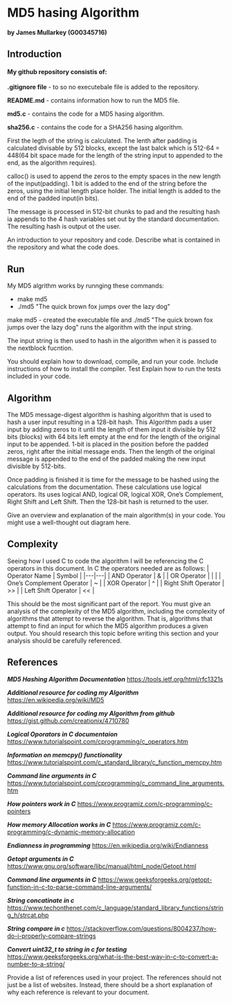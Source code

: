 # MD5 hasing Algorithm 
#### by James Mullarkey (G00345716)

## Introduction 
#### My github repository consistis of:
  **.gitignore file** - to so no executebale file is added to the repository.
  
  **README.md** - contains information how to run the MD5 file.
  
  **md5.c** - contains the code for a MD5 hasing algorithm.
  
  **sha256.c** - contains the code for a SHA256 hasing algorithm.

First the legth of the string is calculated. The lenth after padding is calculated divisable by 512 blocks, 
except the last balck which is 512-64 = 448(64 bit space made for the length of the string input 
to appended to the end, as the algorithm requires). 

calloc() is used to append the zeros to the empty spaces 
in the new length of the input(padding). 1 bit is added to the end of the string before the zeros, using the 
initial length place holder. The initial length is added to the end of the padded input(in bits). 

The message is processed in 512-bit chunks to pad and the resulting hash ia appends to the 4 hash variables set 
out by the standard documentation. The resulting hash is output ot the user.



An introduction to your repository and code. Describe
what is contained in the repository and what the code does.

## Run 
My MD5 algrithm works by runnging these commands:
* make md5
* ./md5 "The quick brown fox jumps over the lazy dog"

make md5 - created the executable file and ./md5 "The quick brown fox jumps over the lazy dog" runs the algorithm with the input string.

The input string is then used to hash in the algorithm when it is passed to the nextblock fucntion.

You should explain how to download, compile, and run your code.
Include instructions of how to install the compiler.
Test Explain how to run the tests included in your code.


## Algorithm 
The MD5 message-digest algorithm is hashing algorithm that is used to hash a user input resulting in a 128-bit hash. This Algorithm pads a user input by adding zeros to it until the length of them input it divisible by 512 bits (blocks) with 64 bits left empty at the end for the length of the original input to be appended. 1-bit is placed in the position before the padded zeros, right after the initial message ends. 
Then the length of the original message is appended to the end of the padded making the new input divisible by 512-bits.

Once padding is finished it is time for the message to be hashed using the calculations from the documentation. These calculations use logical operators. Its uses logical AND, logical OR, logical XOR, One’s Complement, Right Shift and Left Shift. Then the 128-bit hash is returned to the user.

Give an overview and explanation of the main algorithm(s)
in your code. You might use a well-thought out diagram here.

## Complexity 
Seeing how I used C to code the algorithm I will be referencing the C operators in this document. In C the operators needed are as follows:
| Operator Name  | Symbol  | 
|---|---|
| AND Operator  | &  |
| OR Operator  | |  | 
| One’s Complement Operator   | ~  | 
| XOR Operator | ^  | 
| Right Shift Operator  | >>  |
| Left Shift Operator   | <<  |

This should be the most significant part of the report.
You must give an analysis of the complexity of the MD5 algorithm,
including the complexity of algorithms that attempt to reverse the
algorithm. That is, algorithms that attempt to find an input for
which the MD5 algorithm produces a given output. You should
research this topic before writing this section and your analysis
should be carefully referenced.

## References 
***MD5 Hashing Algorithm Documentation*** https://tools.ietf.org/html/rfc1321s

***Additional resource for coding my Algorithm*** https://en.wikipedia.org/wiki/MD5

***Additional resource for coding my Algorithm from github*** https://gist.github.com/creationix/4710780

***Logical Oporators in C documentaion*** https://www.tutorialspoint.com/cprogramming/c_operators.htm

***Information on memcpy() functionality*** https://www.tutorialspoint.com/c_standard_library/c_function_memcpy.htm

***Command line arguments in C*** https://www.tutorialspoint.com/cprogramming/c_command_line_arguments.htm

***How pointers work in C*** https://www.programiz.com/c-programming/c-pointers

***How memory Allocation works in C*** https://www.programiz.com/c-programming/c-dynamic-memory-allocation

***Endianness in programming*** https://en.wikipedia.org/wiki/Endianness

***Getopt arguments in C*** https://www.gnu.org/software/libc/manual/html_node/Getopt.html

***Command line arguments in C*** https://www.geeksforgeeks.org/getopt-function-in-c-to-parse-command-line-arguments/

***String concatinate in c*** https://www.techonthenet.com/c_language/standard_library_functions/string_h/strcat.php

***String compare in c*** https://stackoverflow.com/questions/8004237/how-do-i-properly-compare-strings

***Convert uint32_t to string in c for testing*** https://www.geeksforgeeks.org/what-is-the-best-way-in-c-to-convert-a-number-to-a-string/


Provide a list of references used in your project. The
references should not just be a list of websites. Instead, there
should be a short explanation of why each reference is relevant to
your document.

